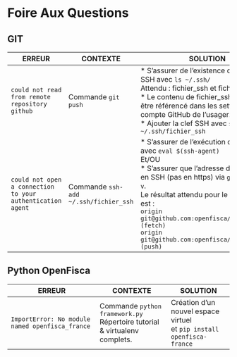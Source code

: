 # Foire Aux Questions

## GIT

| ERREUR        | CONTEXTE      | SOLUTION  |
| ------------- | ------------- | --------- |
| `could not read from remote repository github` | Commande `git push` | * S’assurer de l’existence d’une clef SSH avec `ls ~/.ssh/` </br>Attendu : fichier_ssh et fichier_ssh.pub </br>* Le contenu de fichier_ssh.pub doit être référencé dans les settings du compte GitHub de l’usager. </br>* Ajouter la clef SSH avec `ssh-add ~/.ssh/fichier_ssh` |
| `could not open a connection to your authentication agent` | Commande `ssh-add ~/.ssh/fichier_ssh` | * S’assurer de l’exécution du ssh agent avec `eval $(ssh-agent)` </br>Et/OU </br>* S’assurer que l’adresse du dépôt est en SSH (pas en https) via `git remote -v`. </br>Le résultat attendu pour le dépôt tutorial est : </br>`origin	git@github.com:openfisca/tutorial.git (fetch)` </br>`origin	git@github.com:openfisca/tutorial.git (push)` |


## Python OpenFisca

| ERREUR        | CONTEXTE      | SOLUTION  |
| ------------- | ------------- | --------- |
| `ImportError: No module named openfisca_france` | Commande `python framework.py` </br>Répertoire tutorial & virtualenv complets. | Création d’un nouvel espace virtuel </br>et `pip install openfisca-france` |

